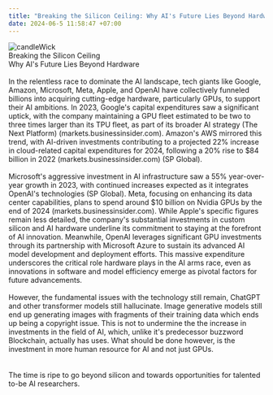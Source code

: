 ```yaml
---
title: "Breaking the Silicon Ceiling: Why AI's Future Lies Beyond Hardware" 
date: 2024-06-5 11:58:47 +07:00
---
```


<img src="/blogs/Breaking-the-Silicon-Ceiling/image.webp" alt="candleWick">
<br/>

<div class="flex flex-row justify-center text-2xl">Breaking the Silicon Ceiling</div>
<div class="flex flex-row justify-center">Why AI's Future Lies Beyond Hardware</div>
<br/>
<div class="text-sm dark:text-white">In the relentless race to dominate the AI landscape, tech giants like Google, Amazon, Microsoft, Meta, Apple, and OpenAI have collectively funneled billions into acquiring cutting-edge hardware, particularly GPUs, to support their AI ambitions. In 2023, Google's capital expenditures saw a significant uptick, with the company maintaining a GPU fleet estimated to be two to three times larger than its TPU fleet, as part of its broader AI strategy​ (The Next Platform)​​ (markets.businessinsider.com)​. Amazon's AWS mirrored this trend, with AI-driven investments contributing to a projected 22% increase in cloud-related capital expenditures for 2024, following a 20% rise to $84 billion in 2022​ (markets.businessinsider.com)​​ (SP Global)​. 

<br/>
<br/>
Microsoft's aggressive investment in AI infrastructure saw a 55% year-over-year growth in 2023, with continued increases expected as it integrates OpenAI's technologies​ (SP Global)​. Meta, focusing on enhancing its data center capabilities, plans to spend around $10 billion on Nvidia GPUs by the end of 2024​ (markets.businessinsider.com)​. While Apple's specific figures remain less detailed, the company's substantial investments in custom silicon and AI hardware underline its commitment to staying at the forefront of AI innovation. Meanwhile, OpenAI leverages significant GPU investments through its partnership with Microsoft Azure to sustain its advanced AI model development and deployment efforts. This massive expenditure underscores the critical role hardware plays in the AI arms race, even as innovations in software and model efficiency emerge as pivotal factors for future advancements.</div>

<br/>
<div class="text-sm dark:text-white">
However, the fundamental issues with the technology still remain, ChatGPT and other transformer models still hallucinate. Image generative models still end up generating images with fragments of their training data which ends up being a copyright issue. This is not to undermine the the increase in investments in the field of AI, which, unlike it's predecessor buzzword Blockchain, actually has uses. What should be done however, is the investment in more human resource for AI and not just GPUs.</div>

<br/>

<br/>
<div class="text-sm dark:text-white">
The time is ripe to go beyond silicon and towards opportunities for talented to-be AI researchers.</div>
<br/>
<br/>
<br/>
<br/>
